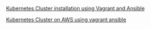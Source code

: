 
[Kubernetes Cluster installation using Vagrant and Ansible](https://github.com/vijayendrar/devsecops/tree/main/Kubernetes/LABSetup.md)

[Kubernetes Cluster on AWS using vagrant ansible](https://github.com/vijayendrar/devsecops/tree/main/Kubernetes/cluster-aws)
